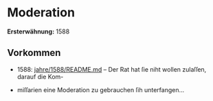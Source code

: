 # Moderation

**Ersterwähnung:** 1588

## Vorkommen
- 1588: [jahre/1588/README.md](../jahre/1588/README.md) – Der Rat hat ſie niht wollen zulaſſen, darauf die Kom-

- miſſarien eine Moderation zu gebrauchen ſih unterfangen...

